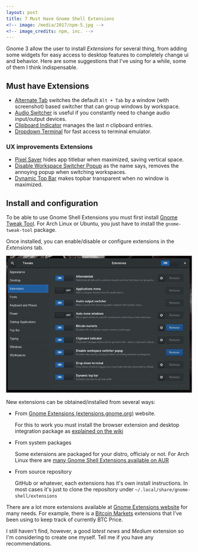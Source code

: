 ```yaml
---
layout: post
title: 7 Must Have Gnome Shell Extensions
<!-- image: /media/2017/npm-5.jpg -->
<!-- image_credits: npm, inc. -->
---
```


Gnome 3 allow the user to install _Extensions_ for several thing, from adding some
widgets for easy access to desktop features to completely change ui and behavior. Here
are some suggestions that I've using for a while, some of them I think indispensable.

## Must have Extensions

- [Alternate Tab](https://extensions.gnome.org/extension/15/alternatetab/)
switches the default `Alt + Tab` by a window (with screenshot) based switcher that
can group windows by workspace.
- [Audio Switcher](https://extensions.gnome.org/extension/1092/audio-switcher/)
is useful if you constantly need to change audio input/output devices.
- [Clipboard Indicator](https://extensions.gnome.org/extension/779/clipboard-indicator/)
manages the last _n_ clipboard entries.
- [Dropdown Terminal](https://extensions.gnome.org/extension/442/drop-down-terminal/)
for fast access to terminal emulator.

### UX improvements Extensions

- [Pixel Saver](https://extensions.gnome.org/extension/723/pixel-saver/)
hides app titlebar when maximized, saving vertical space.
- [Disable Workspace Switcher Popup](https://extensions.gnome.org/extension/959/disable-workspace-switcher-popup/)
as the name says, removes the annoying popup when switching workspaces.
- [Dynamic Top Bar](https://extensions.gnome.org/extension/885/dynamic-top-bar/)
makes topbar transparent when no window is maximized.

## Install and configuration

To be able to use Gnome Shell Extensions you must first install [Gnome Tweak Tool][tweak].
For Arch Linux or Ubuntu, you just have to install the `gnome-tweak-tool` package.

Once installed, you can enable/disable or configure extensions in the _Extensions_ tab.

![Gnome Tweak Tool][tweak-screenshot]

New extensions can be obtained/installed from several ways:

- From [Gnome Extensions (extensions.gnome.org)][extensions] website.

    For this to work you must install the browser extension and desktop
    integration package as [explained on the wiki][extensions-wiki]

- From system packages

    Some extensions are packaged for your distro, officialy or not. For Arch Linux
    there are [many Gnome Shell Extensions available on AUR][extensions-aur]

- From source repository

    GitHub or whatever, each extensions has it's own install instructions. In most
    cases it's just to clone the repository under `~/.local/share/gnome-shell/extensions`

There are a lot more extensions available at [Gnome Extensions website][extensions]
for many needs. For example, there is a [Bitcoin Markets](https://extensions.gnome.org/extension/648/bitcoin-markets/)
extensions that I've been using to keep track of currently BTC Price.

I still haven't find, however, a good _latest news_ and _Medium_ extension so I'm
considering to create one myself. Tell me if you have any recommendations.

[tweak]: https://wiki.gnome.org/action/show/Apps/GnomeTweakTool
[tweak-screenshot]: /media/2017/gnome-tweak-tool.jpg
[extensions]: https://extensions.gnome.org
[extensions-wiki]: https://wiki.gnome.org/Projects/GnomeShellIntegrationForChrome/Installation
[extensions-aur]: https://aur.archlinux.org/packages/?O=0&K=gnome-shell-extension
